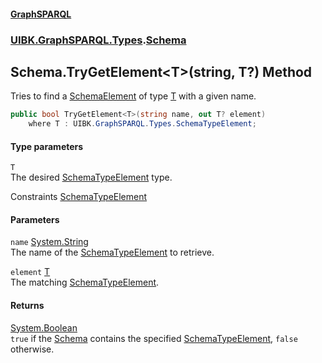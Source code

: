 #### [GraphSPARQL](./index.md 'index')
### [UIBK.GraphSPARQL.Types](./UIBK-GraphSPARQL-Types.md 'UIBK.GraphSPARQL.Types').[Schema](./UIBK-GraphSPARQL-Types-Schema.md 'UIBK.GraphSPARQL.Types.Schema')
## Schema.TryGetElement&lt;T&gt;(string, T?) Method
Tries to find a [SchemaElement](./UIBK-GraphSPARQL-Types-SchemaElement.md 'UIBK.GraphSPARQL.Types.SchemaElement') of type [T](#UIBK-GraphSPARQL-Types-Schema-TryGetElement-T-(string_T-)-T 'UIBK.GraphSPARQL.Types.Schema.TryGetElement&lt;T&gt;(string, T?).T') with a given name.  
```csharp
public bool TryGetElement<T>(string name, out T? element)
    where T : UIBK.GraphSPARQL.Types.SchemaTypeElement;
```
#### Type parameters
<a name='UIBK-GraphSPARQL-Types-Schema-TryGetElement-T-(string_T-)-T'></a>
`T`  
The desired [SchemaTypeElement](./UIBK-GraphSPARQL-Types-SchemaTypeElement.md 'UIBK.GraphSPARQL.Types.SchemaTypeElement') type.  

Constraints [SchemaTypeElement](./UIBK-GraphSPARQL-Types-SchemaTypeElement.md 'UIBK.GraphSPARQL.Types.SchemaTypeElement')  
  
#### Parameters
<a name='UIBK-GraphSPARQL-Types-Schema-TryGetElement-T-(string_T-)-name'></a>
`name` [System.String](https://docs.microsoft.com/en-us/dotnet/api/System.String 'System.String')  
The name of the [SchemaTypeElement](./UIBK-GraphSPARQL-Types-SchemaTypeElement.md 'UIBK.GraphSPARQL.Types.SchemaTypeElement') to retrieve.  
  
<a name='UIBK-GraphSPARQL-Types-Schema-TryGetElement-T-(string_T-)-element'></a>
`element` [T](#UIBK-GraphSPARQL-Types-Schema-TryGetElement-T-(string_T-)-T 'UIBK.GraphSPARQL.Types.Schema.TryGetElement&lt;T&gt;(string, T?).T')  
The matching [SchemaTypeElement](./UIBK-GraphSPARQL-Types-SchemaTypeElement.md 'UIBK.GraphSPARQL.Types.SchemaTypeElement').  
  
#### Returns
[System.Boolean](https://docs.microsoft.com/en-us/dotnet/api/System.Boolean 'System.Boolean')  
`true` if the [Schema](./UIBK-GraphSPARQL-Types-Schema.md 'UIBK.GraphSPARQL.Types.Schema') contains the specified [SchemaTypeElement](./UIBK-GraphSPARQL-Types-SchemaTypeElement.md 'UIBK.GraphSPARQL.Types.SchemaTypeElement'), `false` otherwise.  
